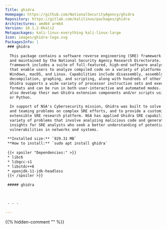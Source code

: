 ```yaml
---
Title: ghidra
Homepage: https://github.com/NationalSecurityAgency/ghidra
Repository: https://gitlab.com/kalilinux/packages/ghidra
Architectures: amd64 arm64
Version: 10.1.2-0kali2
Metapackages: kali-linux-everything kali-linux-large 
Icon: images/ghidra-logo.svg
PackagesInfo: |
 ### ghidra
 
  This package contains a software reverse engineering (SRE) framework created
  and maintained by the National Security Agency Research Directorate. This
  framework includes a suite of full-featured, high-end software analysis tools
  that enable users to analyze compiled code on a variety of platforms including
  Windows, macOS, and Linux. Capabilities include disassembly, assembly,
  decompilation, graphing, and scripting, along with hundreds of other features.
  Ghidra supports a wide variety of processor instruction sets and executable
  formats and can be run in both user-interactive and automated modes. Users may
  also develop their own Ghidra extension components and/or scripts using Java
  or Python.
   
  In support of NSA's Cybersecurity mission, Ghidra was built to solve scaling
  and teaming problems on complex SRE efforts, and to provide a customizable and
  extensible SRE research platform. NSA has applied Ghidra SRE capabilities to a
  variety of problems that involve analyzing malicious code and generating deep
  insights for SRE analysts who seek a better understanding of potential
  vulnerabilities in networks and systems.
 
 **Installed size:** `929.31 MB`  
 **How to install:** `sudo apt install ghidra`  
 
 {{< spoiler "Dependencies:" >}}
 * libc6 
 * libgcc-s1 
 * libstdc++6 
 * openjdk-11-jdk-headless
 {{< /spoiler >}}
 
 ##### ghidra
 
 
 
 - - -
 
---
```

{{% hidden-comment "<!--Do not edit anything above this line-->" %}}
